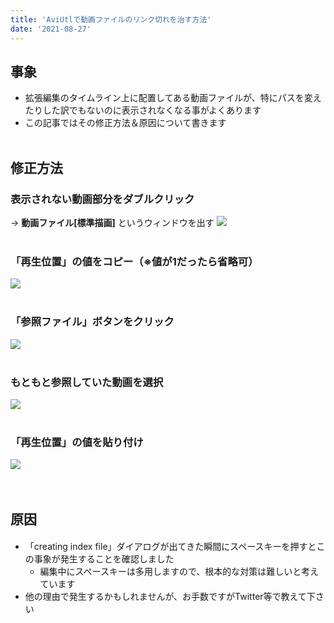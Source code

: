 ```yaml
---
title: 'AviUtlで動画ファイルのリンク切れを治す方法'
date: '2021-08-27'
---
```


## 事象
- 拡張編集のタイムライン上に配置してある動画ファイルが、特にパスを変えたりした訳でもないのに表示されなくなる事がよくあります
- この記事ではその修正方法＆原因について書きます
<br><br>

## 修正方法
### 表示されない動画部分をダブルクリック 
→ **動画ファイル[標準描画]** というウィンドウを出す
![](https://i.imgur.com/kYyuJRP.png)
<br><br>


### 「再生位置」の値をコピー（※値が1だったら省略可）
![](https://i.imgur.com/SNMfErH.png)
<br><br>


### 「参照ファイル」ボタンをクリック
![](https://i.imgur.com/X9UgF7T.png)
<br><br>


### もともと参照していた動画を選択
![](https://i.imgur.com/O6Sz3ee.png)
<br><br>


### 「再生位置」の値を貼り付け
![](https://i.imgur.com/xuL3qq0.png)
<br><br>
<br>


## 原因
#### 
- 「creating index file」ダイアログが出てきた瞬間にスペースキーを押すとこの事象が発生することを確認しました
	- 編集中にスペースキーは多用しますので、根本的な対策は難しいと考えています
- 他の理由で発生するかもしれませんが、お手数ですがTwitter等で教えて下さい


